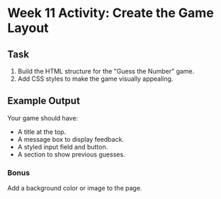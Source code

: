 # Week 11 Activity: Create the Game Layout

## Task

1. Build the HTML structure for the "Guess the Number" game.
2. Add CSS styles to make the game visually appealing.

## Example Output

Your game should have:

- A title at the top.
- A message box to display feedback.
- A styled input field and button.
- A section to show previous guesses.

### Bonus

Add a background color or image to the page.
